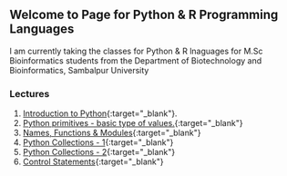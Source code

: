 ## Welcome to Page for Python & R Programming Languages

I am currently taking the classes for Python & R lnaguages for M.Sc Bioinformatics students from the Department of Biotechnology and Bioinformatics, Sambalpur University

### Lectures
1. [Introduction to Python](Introduction%20to%20Python.pdf){:target="_blank"}.
2. [Python primitives - basic type of values.](Primitives.html){:target="_blank"}
3. [Names, Functions & Modules](Names_functions_modules.html){:target="_blank"}
4. [Python Collections - 1](Collections%20-%20I.html){:target="_blank"}
5. [Python Collections - 2](Collections%20-%20II.html){:target="_blank"}
6. [Control Statements](Control%20Statements.html){:target="_blank"}
